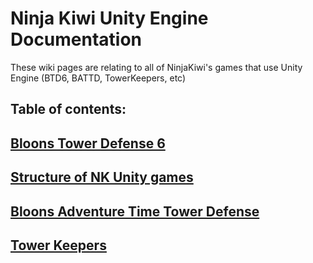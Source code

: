 # Ninja Kiwi Unity Engine Documentation
These wiki pages are relating to all of NinjaKiwi's games that use Unity Engine (BTD6, BATTD, TowerKeepers, etc)


## Table of contents:

## [Bloons Tower Defense 6](btd6)

## [Structure of NK Unity games](NK-Unity_Engine/Structure_of_NK_Unity_games.md)

## [Bloons Adventure Time Tower Defense](battd/index.md)

## [Tower Keepers](tk/index.md)
